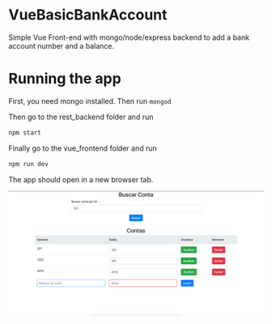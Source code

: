 # VueBasicBankAccount
Simple Vue Front-end with mongo/node/express backend to add a bank account number and a balance.
# Running the app
First, you need mongo installed. Then run ```mongod```

Then go to the rest_backend folder and run
```javascript
npm start
```
Finally go to the vue_frontend folder and run 
```javascript
npm run dev
```
The app should open in a new browser tab.

![Preview](preview.png?raw=true "Title")

